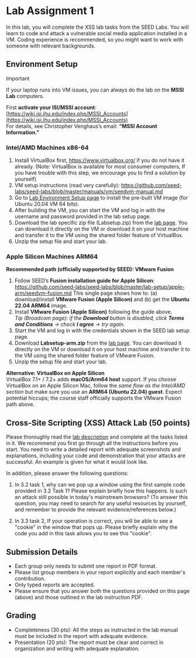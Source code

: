 # Lab Assignment 1

In this lab, you will complete the XSS lab tasks from the SEED Labs. You will learn to code and attack a vulnerable social media application installed in a VM. Coding experience is recommended, so you might want to work with someone with relevant backgrounds.

## Environment Setup

> [!IMPORTANT]
> If your laptop runs into VM issues, you can always do the lab on the **MSSI Lab** computers.
> 
> First **activate your ISI/MSSI account**: [https://wiki.isi.jhu.edu/index.php/MSSI_Accounts](https://wiki.isi.jhu.edu/index.php/MSSI_Accounts)  
> For details, see Christopher Venghaus’s email: **“MSSI Account Information.”**


### Intel/AMD Machines x86-64

1. Install VirtualBox first, https://www.virtualbox.org/ if you do not have it already. (Note: VirtualBox is available for most consumer computers, If you have trouble with this step, we encourage you to find a solution by yourself)
2. VM setup instructions (read very carefully): https://github.com/seed-labs/seed-labs/blob/master/manuals/vm/seedvm-manual.md
3. Go to [Lab Environment Setup page](https://seedsecuritylabs.org/labsetup.html) to install the pre-built VM image (for Ubuntu 20.04 VM 64 bits).
4. After building the VM, you can start the VM and log in with the username and password provided in the lab setup page.
5. Download the lab specific zip file (Labsetup.zip) from the [lab page](https://seedsecuritylabs.org/Labs_20.04/Web/Web_XSS_Elgg/). You can download it directly on the VM or download it on your host machine and transfer it to the VM using the shared folder feature of VirtualBox.
6. Unzip the setup file and start your lab.

### Apple Silicon Machines ARM64

**Recommended path (officially supported by SEED): VMware Fusion**
1. Follow SEED’s **Fusion installation guide for Apple Silicon**: https://github.com/seed-labs/seed-labs/blob/master/lab-setup/apple-arm/seedvm-fusion.md
This single page shows how to: (a) download/install **VMware Fusion (Apple Silicon)** and (b) get the **Ubuntu 22.04 ARM64** image.
2. Install **VMware Fusion (Apple Silicon)** following the guide above.  
*Tip (Broadcom page): if the **Download** button is disabled, click **Terms and Conditions** → check **I agree** → try again.*
3. Start the VM and log in with the credentials shown in the SEED lab setup page.  
4. Download **Labsetup-arm.zip** from the [lab page](https://seedsecuritylabs.org/Labs_20.04/Web/Web_XSS_Elgg/). You can download it directly on the VM or download it on your host machine and transfer it to the VM using the shared folder feature of VMware Fusion.
5. Unzip the setup file and start your lab.

**Alternative: VirtualBox on Apple Silicon**  
VirtualBox 7.1+ / 7.2+ adds **macOS/Arm64 host** support. If you choose VirtualBox on an Apple Silicon Mac, follow the *same flow as the Intel/AMD section* but make sure you use an **ARM64 (Ubuntu 22.04) guest**. Expect potential hiccups; the course staff officially supports the VMware Fusion path above.

## Cross-Site Scripting (XSS) Attack Lab (50 points)

Please thoroughly read the [lab description](https://seedsecuritylabs.org/Labs_20.04/Files/Web_XSS_Elgg/Web_XSS_Elgg.pdf) and complete all the tasks listed in it. We recommend you first go through all the instructions before you start. You need to write a detailed report with adequate screenshots and explanations, including your code and demonstration that your attacks are successful. An example is given for what it would look like.

In addition, please answer the following questions:

1. In 3.2 task 1, why can we pop up a window using the first sample code provided in 3.2 Task 1? Please explain briefly how this happens. Is such an attack still possible in today's mainstream browsers? (To answer this question, you may need to search for any useful resources by yourself, and remember to provide the relevant evidence/references below.)

2. In 3.3 task 2, If your operation is correct, you will be able to see a "cookie" in the window that pops up. Please briefly explain why the code you add in this task allows you to see this "cookie".

## Submission Details

- Each group only needs to submit one report in PDF format.
- Please list group members in your report explicitly and each member's contribution.
- Only typed reports are accepted.
- Please ensure that you answer both the questions provided on this page (above) and those outlined in the lab instruction PDF.

## Grading

- Completeness (30 pts): All the steps as instructed in the lab manual must be included in the report with adequate evidence.
- Presentation (20 pts): The report must be clear and correct in organization and writing with adequate explanation.
